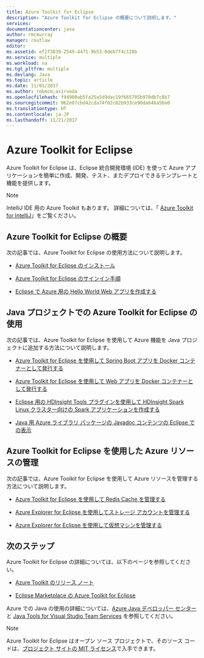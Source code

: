 ```yaml
---
title: Azure Toolkit for Eclipse
description: "Azure Toolkit for Eclipse の概要について説明します。"
services: 
documentationcenter: java
author: rmcmurray
manager: routlaw
editor: 
ms.assetid: ef2f3839-2549-4471-9b53-0deb7f4c128b
ms.service: multiple
ms.workload: na
ms.tgt_pltfrm: multiple
ms.devlang: Java
ms.topic: article
ms.date: 11/01/2017
ms.author: robmcm;asirveda
ms.openlocfilehash: f94900ab5fa25a5d9dac19f665705b970db7c8b7
ms.sourcegitcommit: 062e07cbd42cda74f02c82b933ce90da646a50a0
ms.translationtype: HT
ms.contentlocale: ja-JP
ms.lasthandoff: 11/21/2017
---
```

# <a name="azure-toolkit-for-eclipse"></a>Azure Toolkit for Eclipse
Azure Toolkit for Eclipse は、Eclipse 統合開発環境 (IDE) を使って Azure アプリケーションを簡単に作成、開発、テスト、またデプロイできるテンプレートと機能を提供します。

> [!NOTE]
> 
> IntelliJ IDE 用の Azure Toolkit もあります。 詳細については、「 [Azure Toolkit for IntelliJ](../intellij/azure-toolkit-for-intellij.md)」をご覧ください。
> 

## <a name="get-started-with-the-azure-toolkit-for-eclipse"></a>Azure Toolkit for Eclipse の概要
次の記事では、Azure Toolkit for Eclipse の使用方法について説明します。

* [Azure Toolkit for Eclipse のインストール](azure-toolkit-for-eclipse-installation.md)

* [Azure Toolkit for Eclipse のサインイン手順](azure-toolkit-for-eclipse-sign-in-instructions.md)

* [Eclipse で Azure 用の Hello World Web アプリを作成する](/azure/app-service-web/app-service-web-eclipse-create-hello-world-web-app)

## <a name="use-the-azure-toolkit-for-eclipse-with-your-java-projects"></a>Java プロジェクトでの Azure Toolkit for Eclipse の使用
次の記事では、Azure Toolkit for Eclipse を使用して Azure 機能を Java プロジェクトに追加する方法について説明します。

* [Azure Toolkit for Eclipse を使用して Spring Boot アプリを Docker コンテナーとして発行する](azure-toolkit-for-eclipse-publish-spring-boot-docker-app.md)

* [Azure Toolkit for Eclipse を使用して Web アプリを Docker コンテナーとして発行する](azure-toolkit-for-eclipse-publish-as-docker-container.md)

* [Eclipse 用の HDInsight Tools プラグインを使用して HDInsight Spark Linux クラスター向けの Spark アプリケーションを作成する](/azure/hdinsight/hdinsight-apache-spark-eclipse-tool-plugin)

* [Java 用 Azure ライブラリ パッケージの Javadoc コンテンツの Eclipse での表示](azure-toolkit-for-eclipse-displaying-javadoc-content-for-azure-libraries.md)

## <a name="manage-azure-resources-using-the-azure-toolkit-for-eclipse"></a>Azure Toolkit for Eclipse を使用した Azure リソースの管理
次の記事では、Azure Toolkit for Eclipse を使用して Azure リソースを管理する方法について説明します。

* [Azure Toolkit for Eclipse を使用して Redis Cache を管理する](azure-toolkit-for-eclipse-managing-redis-caches-using-azure-explorer.md)

* [Azure Explorer for Eclipse を使用してストレージ アカウントを管理する](azure-toolkit-for-eclipse-managing-storage-accounts-using-azure-explorer.md)

* [Azure Explorer for Eclipse を使用して仮想マシンを管理する](azure-toolkit-for-eclipse-managing-virtual-machines-using-azure-explorer.md)

## <a name="next-steps"></a>次のステップ

Azure Toolkit for Eclipse の詳細については、以下のページを参照してください。

* [Azure Toolkit のリリース ノート](https://github.com/Microsoft/azure-tools-for-java/releases)

* [Eclipse Marketplace の Azure Toolkit for Eclipse](http://marketplace.eclipse.org/content/azure-toolkit-eclipse)

Azure での Java の使用の詳細については、[Azure Java デベロッパー センター](https://azure.microsoft.com/develop/java/)と [Java Tools for Visual Studio Team Services](https://java.visualstudio.com/) を参照してください。

<!-- [!INCLUDE [azure-toolkit-for-eclipse-additional-resources](../includes/azure-toolkit-for-eclipse-additional-resources.md)] -->

> [!NOTE]
> 
> Azure Toolkit for Eclipse はオープン ソース プロジェクトで、そのソース コードは、[プロジェクト サイトの MIT ライセンス](https://github.com/microsoft/azure-tools-for-java)で入手できます。
> 

<!-- URL List -->

[Azure Java Developer Center]: https://docs.microsoft.com/java/azure
[Java Tools for Visual Studio Team Services]: https://java.visualstudio.com/

<!-- Temporarily Deprecated URLs -->

<!-- [Deploying large deployments](azure-toolkit-for-eclipse-deploying-large-deployments.md) -->
<!-- [How to Maintain Session Data with Session Affinity]: http://go.microsoft.com/fwlink/?LinkID=699539 -->
<!-- [How to Use Co-located Caching]: http://go.microsoft.com/fwlink/?LinkID=699542 -->
<!-- [How to Use Dedicated Caching]: http://go.microsoft.com/fwlink/?LinkID=699543 -->
<!-- [How to Use JMS with AMQP 1.0 in Azure with Eclipse]: http://go.microsoft.com/fwlink/?LinkID=699544 -->
<!-- [How to Use SSL Offloading]: http://go.microsoft.com/fwlink/?LinkID=699545 -->
<!-- [SSL Offloading]: http://go.microsoft.com/fwlink/?LinkID=699549 -->
<!-- [Using the Azure Service Runtime Library in JSP]: http://go.microsoft.com/fwlink/?LinkID=699551 -->
<!-- [How to Authenticate Web Users with Azure Access Control Service Using Eclipse]: /azure/active-directory/active-directory-java-authenticate-users-access-control-eclipse.md -->
<!-- [Debug a Java Web App on Azure in Eclipse]: /azure/app-service-web/app-service-web-debug-java-web-app-in-eclipse.md -->
<!-- [Debugging Azure Applications in Eclipse]: azure-toolkit-for-eclipse-debugging-azure-applications.md -->

<!-- Legacy MSDN URL = https://msdn.microsoft.com/library/azure/hh694271.aspx -->
